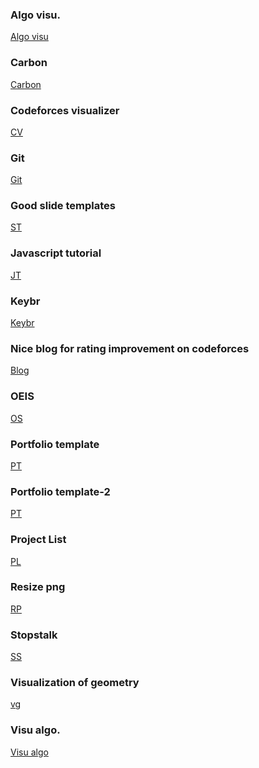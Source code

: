 ### Algo visu.
[Algo visu](https://algorithm-visualizer.org/dynamic-programming/knapsack-problem)<br>

### Carbon
[Carbon](https://carbon.now.sh/)<br>

### Codeforces visualizer
[CV](https://cfviz.netlify.app/)<br>

### Git 
[Git](https://dev.to/juni/git-and-github---must-know-commands-to-make-your-first-commit-333c)<br>

### Good slide templates
[ST](https://slidesgo.com/school)<br>

### Javascript tutorial
[JT](https://javascript.info/)<br>

### Keybr 
[Keybr](https://www.keybr.com/)<br>

### Nice blog for rating improvement on codeforces
[Blog](https://codeforces.com/blog/entry/53341)<br>
### OEIS
[OS](https://oeis.org/)<br>
### Portfolio template
[PT](https://blog.prototypr.io/top-10-free-online-portfolio-websites-to-create-perfect-ux-ui-design-portfolios-4406b34f4ce)<br>

### Portfolio template-2
[PT](https://codeburst.io/10-awesome-web-developer-portfolios-d266b32e6154)<br>

### Project List
[PL](https://www.dreamincode.net/forums/topic/78802-martyr2s-mega-project-ideas-list/)<br>

### Resize png
[RP](https://resizing.app/features/resize-png/)<br>

### Stopstalk
[SS](https://www.stopstalk.com/dashboard)<br>

### Visualization of geometry
[vg](https://www.desmos.com/calculator)<br>

### Visu algo.
[Visu algo](https://visualgo.net/en)<br>
